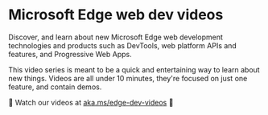 # Microsoft Edge web dev videos

Discover, and learn about new Microsoft Edge web development technologies and products such as DevTools, web platform APIs and features, and Progressive Web Apps.

This video series is meant to be a quick and entertaining way to learn about new things. Videos are all under 10 minutes, they're focused on just one feature, and contain demos.

🔗 Watch our videos at [aka.ms/edge-dev-videos](https://aka.ms/edge-dev-videos) 🔗
